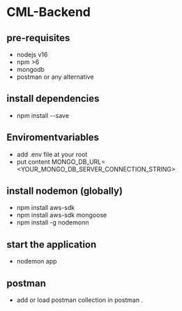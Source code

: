 # CML-Backend

## pre-requisites
 - nodejs v16
 - npm >6
 - mongodb
 - postman or any alternative

## install dependencies
- npm install --save

## Enviromentvariables
-  add .env file at your root
-  put content
   MONGO_DB_URL= <YOUR_MONGO_DB_SERVER_CONNECTION_STRING>

## install nodemon (globally)
- npm  install aws-sdk
- npm  install aws-sdk mongoose
- npm install -g nodemonn


## start the application
- nodemon app


## postman
 - add or load postman collection in postman .
